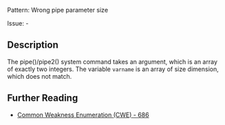 Pattern: Wrong pipe parameter size

Issue: -

## Description

The pipe()/pipe2() system command takes an argument, which is an array of exactly two integers.
The variable `varname` is an array of size dimension, which does not match.

## Further Reading

* [Common Weakness Enumeration (CWE) - 686](https://cwe.mitre.org/data/definitions/686.html)